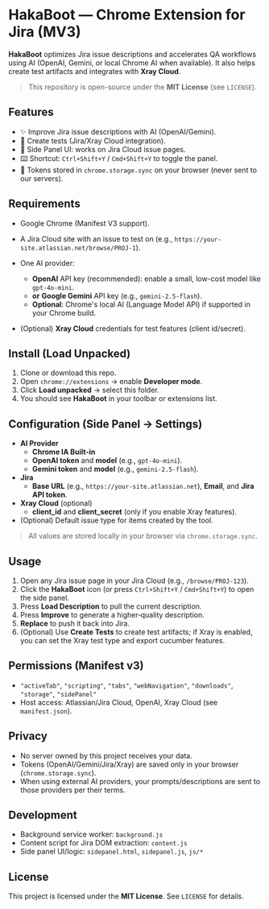 # HakaBoot — Chrome Extension for Jira (MV3)

**HakaBoot** optimizes Jira issue descriptions and accelerates QA workflows using AI (OpenAI, Gemini, or local Chrome AI when available). It also helps create test artifacts and integrates with **Xray Cloud**.

> This repository is open-source under the **MIT License** (see `LICENSE`).

## Features
- ✨ Improve Jira issue descriptions with AI (OpenAI/Gemini).
- 🧪 Create tests (Jira/Xray Cloud integration).
- 🧩 Side Panel UI: works on Jira Cloud issue pages.
- ⌨️ Shortcut: `Ctrl+Shift+Y` / `Cmd+Shift+Y` to toggle the panel.
- 🔐 Tokens stored in `chrome.storage.sync` on your browser (never sent to our servers).

## Requirements
- Google Chrome (Manifest V3 support).
- A Jira Cloud site with an issue to test on (e.g., `https://your-site.atlassian.net/browse/PROJ-1`).
- One AI provider:
  - **OpenAI** API key (recommended): enable a small, low-cost model like `gpt-4o-mini`.
  - **or** **Google Gemini** API key (e.g., `gemini-2.5-flash`).
  - **Optional**: Chrome's local AI (Language Model API) if supported in your Chrome build.

- (Optional) **Xray Cloud** credentials for test features (client id/secret).

## Install (Load Unpacked)
1. Clone or download this repo.
2. Open `chrome://extensions` → enable **Developer mode**.
3. Click **Load unpacked** → select this folder.
4. You should see **HakaBoot** in your toolbar or extensions list.

## Configuration (Side Panel → Settings)
- **AI Provider**
  - **Chrome IA Built-in**
  - **OpenAI token** and **model** (e.g., `gpt-4o-mini`).
  - **Gemini token** and **model** (e.g., `gemini-2.5-flash`).
- **Jira**
  - **Base URL** (e.g., `https://your-site.atlassian.net`), **Email**, and **Jira API token**.
- **Xray Cloud** (optional)
  - **client_id** and **client_secret** (only if you enable Xray features).
- (Optional) Default issue type for items created by the tool.

> All values are stored locally in your browser via `chrome.storage.sync`.

## Usage
1. Open any Jira issue page in your Jira Cloud (e.g., `/browse/PROJ-123`).
2. Click the **HakaBoot** icon (or press `Ctrl+Shift+Y` / `Cmd+Shift+Y`) to open the side panel.
3. Press **Load Description** to pull the current description.
4. Press **Improve** to generate a higher‑quality description.
5. **Replace** to push it back into Jira.
6. (Optional) Use **Create Tests** to create test artifacts; if Xray is enabled, you can set the Xray test type and export cucumber features.

## Permissions (Manifest v3)
- `"activeTab"`, `"scripting"`, `"tabs"`, `"webNavigation"`, `"downloads"`, `"storage"`, `"sidePanel"`
- Host access: Atlassian/Jira Cloud, OpenAI, Xray Cloud (see `manifest.json`).

## Privacy
- No server owned by this project receives your data.
- Tokens (OpenAI/Gemini/Jira/Xray) are saved only in your browser (`chrome.storage.sync`).
- When using external AI providers, your prompts/descriptions are sent to those providers per their terms.

## Development
- Background service worker: `background.js`
- Content script for Jira DOM extraction: `content.js`
- Side panel UI/logic: `sidepanel.html`, `sidepanel.js`, `js/*`

## License
This project is licensed under the **MIT License**. See `LICENSE` for details.
